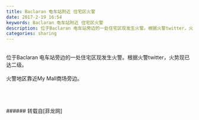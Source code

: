 ```yaml
---
title: Baclaran 电车站附近 住宅区火警
date: 2017-2-19 16:54
keywords: Baclaran 电车站附近 住宅区火警
description: 位于Baclaran 电车站旁边的一处住宅区现发生火警。根据火警twitter，火势现已达二级。火警地区靠近My Mall商场旁边。
categories: sharing
---
```

<td class="t_f" id="postmessage_559880">

<br/>
位于Baclaran 电车站旁边的一处住宅区现发生火警。根据火警twitter，火势现已达二级。<br/>
<br/>
火警地区靠近My Mall商场旁边。<br/>
<img alt="" border="0" class="zoom" data-cf-modified-f0abf73a17951e3e605b6e88-="" file="http://www.flw.ph/data/appbyme/upload/image/201702/19/Vl92WLwsQyGw.jpg" id="aimg_uo2Wg" lazyloadthumb="1" onclick="" onmouseover="" src="http://www.flw.ph/data/appbyme/upload/image/201702/19/Vl92WLwsQyGw.jpg"/><br/>
<br/>
<img alt="" border="0" class="zoom" data-cf-modified-f0abf73a17951e3e605b6e88-="" file="http://www.flw.ph/data/appbyme/upload/image/201702/19/ePnSgUL7MHsY.jpg" id="aimg_cNcXu" lazyloadthumb="1" onclick="" onmouseover="" src="http://www.flw.ph/data/appbyme/upload/image/201702/19/ePnSgUL7MHsY.jpg"/><br/>
<br/>
<img alt="" border="0" class="zoom" data-cf-modified-f0abf73a17951e3e605b6e88-="" file="http://www.flw.ph/data/appbyme/upload/image/201702/19/9M4Np48qMfxI.jpg" id="aimg_fX7eJ" lazyloadthumb="1" onclick="" onmouseover="" src="http://www.flw.ph/data/appbyme/upload/image/201702/19/9M4Np48qMfxI.jpg"/><br/>
<br/>
<img alt="" border="0" class="zoom" data-cf-modified-f0abf73a17951e3e605b6e88-="" file="http://www.flw.ph/data/appbyme/upload/image/201702/19/TZNJeTVOEGJ6.jpg" id="aimg_ekumC" lazyloadthumb="1" onclick="" onmouseover="" src="http://www.flw.ph/data/appbyme/upload/image/201702/19/TZNJeTVOEGJ6.jpg"/><br/>
<br/>
</td>
###### 转载自[菲龙网]